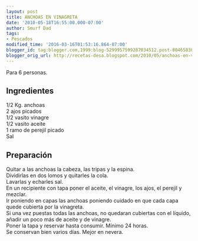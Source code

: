 ```yaml
---
layout: post
title: ANCHOAS EN VINAGRETA
date: '2010-05-18T16:55:00.000-07:00'
author: Smurf Dad
tags:
- Pescados
modified_time: '2016-03-16T01:53:16.864-07:00'
blogger_id: tag:blogger.com,1999:blog-5299957599287034512.post-804658308665946892
blogger_orig_url: http://recetas-desa.blogspot.com/2010/05/anchoas-en-vinagreta.html
---
```


Para 6 personas.<br><h2>Ingredientes</h2><p>1/2 Kg. anchoas<br/>2 ajos picados<br/>1/2 vasito vinagre<br/>1/2 vasito aceite<br/>1 ramo de perejil picado<br/>Sal</p><h2>Preparaci&oacute;n</h2><p>Quitar a las anchoas la cabeza, las tripas y la espina.<br/>Dividirlas en dos lomos y quitarles la cola.<br/>Lavarlas y echarles sal.<br/>En un recipiente con tapa poner el aceite, el vinagre, los ajos, el perejil y mezclar.<br/>Ir poniendo en capas las anchoas poniendo cuidado en que cada capa quede cubierta por la vinagreta.<br/>Si una vez puestas todas las anchoas, no quedaran cubiertas con el l&iacute;quido, a&ntilde;adir un poco m&aacute;s de aceite y de vinagre.<br/>Poner la tapa y reservar hasta consumir. M&iacute;nimo 24 horas.<br/>Se conservan bien varios d&iacute;as. Mejor en nevera.</p><br>